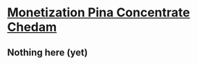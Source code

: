 # [Monetization Pina Concentrate Chedam](https://github.com/monetization-pina-concentrate-chedam)

## Nothing here (yet)
